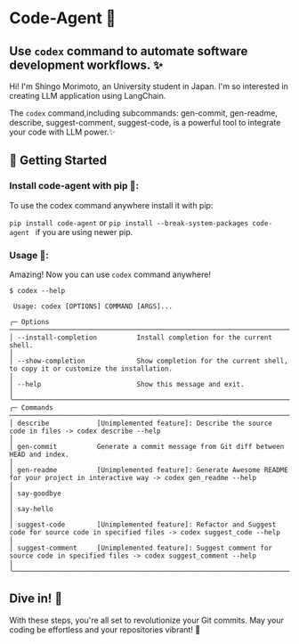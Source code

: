 # Code-Agent 🚀
## Use `codex` command to automate software development workflows. ✨

Hi! I'm Shingo Morimoto, an University student in Japan. I'm so interested in creating LLM application using LangChain. 

The `codex` command,including subcommands: gen-commit, gen-readme, describe, suggest-comment, suggest-code, is a powerful tool to integrate your code with LLM power.✨

## 🌟 Getting Started



### Install code-agent with pip 📁: 

To use the codex command anywhere install it with pip:

`pip install code-agent` or `pip install --break-system-packages code-agent ` if you are using newer pip. 


###  **Usage** 🚀:

Amazing! Now you can use `codex` command anywhere!
```
$ codex --help

 Usage: codex [OPTIONS] COMMAND [ARGS]...

╭─ Options ──────────────────────────────────────────────────────────────────────────────────────────────────────────────────────────────────────────────────╮
│ --install-completion          Install completion for the current shell.                                                                                    │
│ --show-completion             Show completion for the current shell, to copy it or customize the installation.                                             │
│ --help                        Show this message and exit.                                                                                                  │
╰────────────────────────────────────────────────────────────────────────────────────────────────────────────────────────────────────────────────────────────╯
╭─ Commands ─────────────────────────────────────────────────────────────────────────────────────────────────────────────────────────────────────────────────╮
│ describe            [Unimplemented feature]: Describe the source code in files -> codex describe --help                                                    │
│ gen-commit          Generate a commit message from Git diff between HEAD and index.                                                                        │
│ gen-readme          [Unimplemented feature]: Generate Awesome README for your project in interactive way -> codex gen_readme --help                        │
│ say-goodbye                                                                                                                                                │
│ say-hello                                                                                                                                                  │
│ suggest-code        [Unimplemented feature]: Refactor and Suggest code for source code in specified files -> codex suggest_code --help                     │
│ suggest-comment     [Unimplemented feature]: Suggest comment for source code in specified files -> codex suggest_comment --help                            │
╰────────────────────────────────────────────────────────────────────────────────────────────────────────────────────────────────────────────────────────────╯
```
## Dive in! 🌊

With these steps, you're all set to revolutionize your Git commits. May your coding be effortless and your repositories vibrant! 💫
